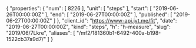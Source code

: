 {
  "properties": {
    "num": [
      8226
    ],
    "unit": [
      "steps"
    ],
    "start": [
      "2019-06-26T00:00:00Z"
    ],
    "end": [
      "2019-06-27T00:00:00Z"
    ],
    "published": [
      "2019-06-27T00:00:00Z"
    ]
  },
  "client_id": "https://www-api.jvt.me/fit",
  "date": "2019-06-27T00:00:00Z",
  "kind": "steps",
  "h": "h-measure",
  "slug": "2019/06/7Lkre",
  "aliases": [
    "/mf2/181360b1-6492-400a-b198-1522cb37a9d7/"
  ]
}
